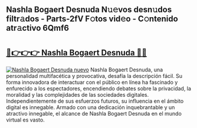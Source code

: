 ## Nashla Bogaert Desnuda N𝚞𝚎vos desn𝚞dos filtr𝚊dos - Parts-2fV F𝚘tos vid𝚎o - C𝚘ntenido atr𝚊ctivo 6Qmf6

# <h2><a href="http://mb6ccsh.tromn.icu/?c=Nashla+Bogaert+Desnuda">🔗👉👉👉 Nashla Bogaert Desnuda 🔗🔗</a></h2>

[![Nashla Bogaert Desnuda nuevo](https://i.imgur.com/pEAQMta.gif)](http://mb6ccsh.tromn.icu/?c=Nashla+Bogaert+Desnuda)
Nashla Bogaert Desnuda, una personalidad multifacética y provocativa, desafía la descripción fácil. Su forma innovadora de interactuar con el público en línea ha fascinado y enfurecido a los espectadores, encendiendo debates sobre la privacidad, la moralidad y las complejidades de las sociedades digitales. Independientemente de sus esfuerzos futuros, su influencia en el ámbito digital es innegable. Armado con una dedicación inquebrantable y un atractivo innegable, el alcance de Nashla Bogaert Desnuda en el mundo virtual es vasto.
